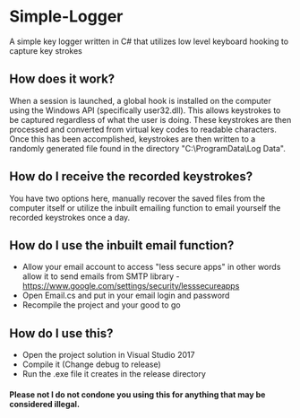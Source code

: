 # Simple-Logger
A simple key logger written in C# that utilizes low level keyboard hooking to capture key strokes

## How does it work?
When a session is launched, a global hook is installed on the computer using the Windows API (specifically user32.dll). This allows keystrokes to be captured regardless of what the user is doing. These keystrokes are then processed and converted from virtual key codes to readable characters. Once this has been accomplished, keystrokes are then written to a randomly generated file found in the directory "C:\ProgramData\Log Data".

## How do I receive the recorded keystrokes?
You have two options here, manually recover the saved files from the computer itself or utilize the inbuilt emailing function to email yourself the recorded keystrokes once a day.

## How do I use the inbuilt email function?
* Allow your email account to access "less secure apps" in other words allow it to send emails from SMTP library - https://www.google.com/settings/security/lesssecureapps
* Open Email.cs and put in your email login and password
* Recompile the project and your good to go

## How do I use this?
* Open the project solution in Visual Studio 2017
* Compile it  (Change debug to release)
* Run the .exe file it creates in the release directory

#### Please not I do not condone you using this for anything that may be considered illegal.
